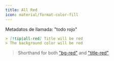 ```yaml
---
title: All Red
icon: material/format-color-fill
---
```


Metadatos de llamada: "todo rojo"

```md
> [!tip|all-red] Title will be red
> The background color will be red
```
> Shorthand for both ["bg-red"](。/bg-styling/page-3.md) and ["title-red"](。/title-styling/page-3.md)